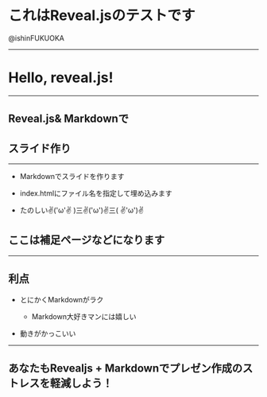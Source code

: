 # これはReveal.jsのテストです

@ishinFUKUOKA

---

# Hello, reveal.js!

---

## Reveal.js& Markdownで
## スライド作り
***

 * Markdownでスライドを作ります

 * index.htmlにファイル名を指定して埋め込みます

 * たのしい✌('ω'✌ )三✌('ω')✌三( ✌'ω')✌ 

>>>

## ここは補足ページなどになります

---

## 利点

* とにかくMarkdownがラク
  * Markdown大好きマンには嬉しい

* 動きがかっこいい

---

## あなたもRevealjs + Markdownでプレゼン作成のストレスを軽減しよう！
